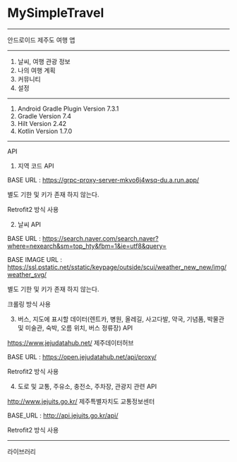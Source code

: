 # MySimpleTravel

---

안드로이드 제주도 여행 앱

---

1. 날씨, 여행 관광 정보
2. 나의 여행 계획
3. 커뮤니티
4. 설정

---

1. Android Gradle Plugin Version 7.3.1
2. Gradle Version 7.4
3. Hilt Version 2.42
4. Kotlin Version 1.7.0 

---


API

1. 지역 코드 API

BASE URL : https://grpc-proxy-server-mkvo6j4wsq-du.a.run.app/

별도 기한 및 키가 존재 하지 않는다.

Retrofit2 방식 사용


2. 날씨 API

BASE URL : https://search.naver.com/search.naver?where=nexearch&sm=top_hty&fbm=1&ie=utf8&query=

BASE IMAGE URL : https://ssl.pstatic.net/sstatic/keypage/outside/scui/weather_new_new/img/weather_svg/

별도 기한 및 키가 존재 하지 않는다.

크롤링 방식 사용


3. 버스, 지도에 표시할 데이터(렌트카, 병원, 올레길, 사고다발, 약국, 기념품, 박물관 및 미술관, 숙박, 오름 위치, 버스 정류장) API

https://www.jejudatahub.net/ 제주데이터허브

BASE URL : https://open.jejudatahub.net/api/proxy/

Retrofit2 방식 사용


4. 도로 및 교통, 주유소, 충전소, 주차장, 관광지 관련 API

http://www.jejuits.go.kr/ 제주특별자치도 교통정보센터

BASE_URL : http://api.jejuits.go.kr/api/

Retrofit2 방식 사용

---

라이브러리